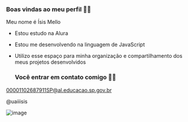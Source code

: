 ### Boas vindas ao meu perfil 🫶🏻

Meu nome é Ísis Mello 

- Estou estudo na Alura
- Estou me desenvolvendo na linguagem de JavaScript
- Utilizo esse espaço para minha organização e compartilhamento dos meus projetos desenvolvidos

  ### Você entrar em contato comigo 🤙🏻

00001102687911SP@al.educacao.sp.gov.br 

@uaiiisis

![image](https://github.com/user-attachments/assets/99ba8a11-34ef-4876-b4aa-646a3aac9346)
